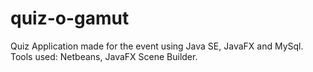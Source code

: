 # quiz-o-gamut
Quiz Application made for the event using Java SE, JavaFX and MySql.
Tools used: Netbeans, JavaFX Scene Builder.
